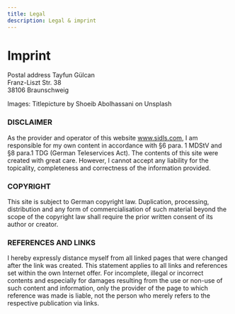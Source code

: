 ```yaml
---
title: Legal
description: Legal & imprint
---
```


# Imprint

Postal address
Tayfun Gülcan<br />
Franz-Liszt Str. 38 <br />
38106 Braunschweig

Images: Titlepicture by Shoeib Abolhassani on Unsplash

### DISCLAIMER

As the provider and operator of this website www.sidls.com, I am responsible for my own content
in accordance with §6 para. 1 MDStV and §8 para.1 TDG (German Teleservices Act). The contents of
this site were created with great care. However, I cannot accept any liability for the
topicality, completeness and correctness of the information provided.

### COPYRIGHT

This site is subject to German copyright law. Duplication, processing, distribution and any form
of commercialisation of such material beyond the scope of the copyright law shall require the
prior written consent of its author or creator.

### REFERENCES AND LINKS

I hereby expressly distance myself from all linked pages that were changed after the link was
created. This statement applies to all links and references set within the own Internet offer.
For incomplete, illegal or incorrect contents and especially for damages resulting from the use
or non-use of such content and information, only the provider of the page to which reference was
made is liable, not the person who merely refers to the respective publication via links.
